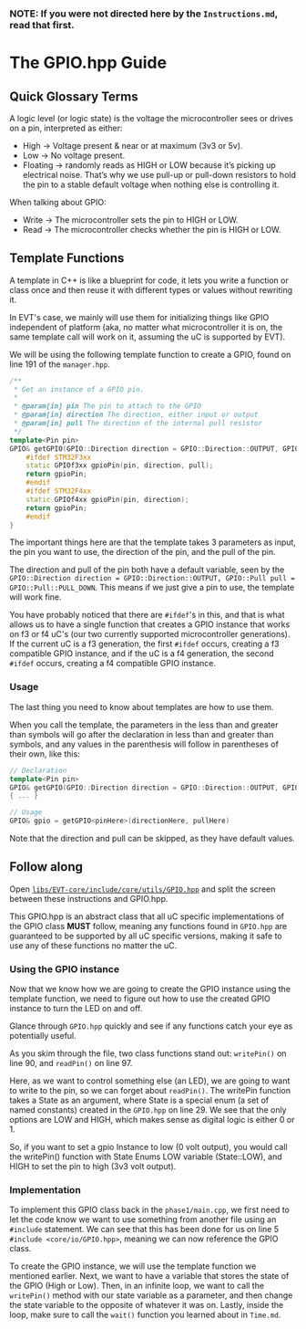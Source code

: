 ### NOTE: If you were not directed here by the `Instructions.md`, read that first.

# The GPIO.hpp Guide
## Quick Glossary Terms
A logic level (or logic state) is the voltage the microcontroller sees or drives on a pin, interpreted as either:
- High → Voltage present & near or at maximum (3v3 or 5v).
- Low → No voltage present.
- Floating → randomly reads as HIGH or LOW because it’s picking up electrical noise.
  That’s why we use pull-up or pull-down resistors to hold the pin to a stable default voltage when nothing else is controlling it.

When talking about GPIO:
- Write → The microcontroller sets the pin to HIGH or LOW.
- Read → The microcontroller checks whether the pin is HIGH or LOW.

## Template Functions
A template in C++ is like a blueprint for code, it lets you write a function or class once and then reuse 
it with different types or values without rewriting it.

In EVT's case, we mainly will use them for initializing things like GPIO independent of platform (aka, no matter what
microcontroller it is on, the same template call will work on it, assuming the uC is supported by EVT).

We will be using the following template function to create a GPIO, found on line 191 of the `manager.hpp`.

```cpp
/**
 * Get an instance of a GPIO pin.
 *
 * @param[in] pin The pin to attach to the GPIO
 * @param[in] direction The direction, either input or output
 * @param[in] pull The direction of the internal pull resistor
 */
template<Pin pin>
GPIO& getGPIO(GPIO::Direction direction = GPIO::Direction::OUTPUT, GPIO::Pull pull = GPIO::Pull::PULL_DOWN) {
    #ifdef STM32F3xx
    static GPIOf3xx gpioPin(pin, direction, pull);
    return gpioPin;
    #endif
    #ifdef STM32F4xx
    static GPIOf4xx gpioPin(pin, direction);
    return gpioPin;
    #endif
}
```

The important things here are that the template takes 3 parameters as input, the pin you want to use, the 
direction of the pin, and the pull of the pin.

The direction and pull of the pin both have a default variable, seen by the 
`GPIO::Direction direction = GPIO::Direction::OUTPUT, GPIO::Pull pull = GPIO::Pull::PULL_DOWN`. This means if 
we just give a pin to use, the template will work fine. 


You have probably noticed that there are `#ifdef`'s in this, and that is what allows us to have a single 
function that creates a GPIO instance that works on f3 or f4 uC's (our two currently supported microcontroller 
generations). If the current uC is a f3 generation, the first `#ifdef` occurs, creating a f3 compatible GPIO 
instance, and if the uC is a f4 generation, the second `#ifdef` occurs, creating a f4 compatible GPIO instance.

### Usage
The last thing you need to know about templates are how to use them. 

When you call the template, the parameters in the less than and greater than symbols will go after 
the declaration in less than and greater than symbols, and any values in the parenthesis will follow in parentheses 
of their own, like this:

```cpp
// Declaration
template<Pin pin>
GPIO& getGPIO(GPIO::Direction direction = GPIO::Direction::OUTPUT, GPIO::Pull pull = GPIO::Pull::PULL_DOWN) 
{ ... }

// Usage
GPIO& gpio = getGPIO<pinHere>(directionHere, pullHere)
```

Note that the direction and pull can be skipped, as they have default values.


## Follow along
Open [`libs/EVT-core/include/core/utils/GPIO.hpp`](libs/EVT-core/include/core/io/GPIO.hpp) and split the screen 
between these instructions and GPIO.hpp.

This GPIO.hpp is an abstract class that all uC specific implementations of the GPIO class **MUST** follow, meaning 
any functions found in `GPIO.hpp` are guaranteed to be supported by all uC specific versions, making it safe to use any 
of these functions no matter the uC.

### Using the GPIO instance

Now that we know how we are going to create the GPIO instance using the template function, we need to
figure out how to use the created GPIO instance to turn the LED on and off.

Glance through `GPIO.hpp` quickly and see if any functions catch your eye as potentially useful.

As you skim through the file, two class functions stand out:
`writePin()` on line 90, and `readPin()` on line 97. 

Here, as we want to control something else (an LED), we are going to want to write to the pin, so we can forget about 
`readPin()`. The writePin function takes a State as an argument, where State is a special enum (a set of named constants) 
created in the `GPIO.hpp` on line 29. We see that the only options are LOW and HIGH, which makes sense as digital 
logic is either 0 or 1.

So, if you want to set a gpio Instance to low (0 volt output), you would call the writePin() function with 
State Enums LOW variable (State::LOW), and HIGH to set the pin to high (3v3 volt output). 

### Implementation

To implement this GPIO class back in the `phase1/main.cpp`, we first need to let the code know we 
want to use something from another file using an `#include` statement. We can see that this has been 
done for us on line 5 `#include <core/io/GPIO.hpp>`, meaning we can now reference the GPIO class.

To create the GPIO instance, we will use the template function we mentioned earlier. Next, we want 
to have a variable that stores the state of the GPIO (High or Low). Then, in an infinite loop, we
want to call the `writePin()` method with our state variable as a parameter, and then change the state 
variable to the opposite of whatever it was on. Lastly, inside the loop, make sure to call the `wait()` 
function you learned about in `Time.md`.